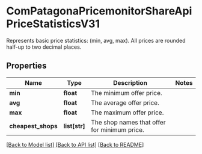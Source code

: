 # ComPatagonaPricemonitorShareApiPriceStatisticsV31

Represents basic price statistics: (min, avg, max). All prices are rounded half-up to two decimal places.
## Properties
Name | Type | Description | Notes
------------ | ------------- | ------------- | -------------
**min** | **float** | The minimum offer price. | 
**avg** | **float** | The average offer price. | 
**max** | **float** | The maximum offer price. | 
**cheapest_shops** | **list[str]** | The shop names that offer for minimum price. | 

[[Back to Model list]](../README.md#documentation-for-models) [[Back to API list]](../README.md#documentation-for-api-endpoints) [[Back to README]](../README.md)


